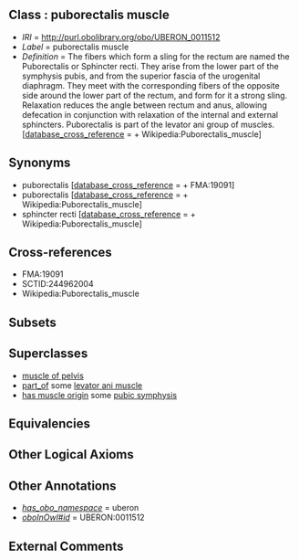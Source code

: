 
## Class : puborectalis muscle

 * *IRI* = http://purl.obolibrary.org/obo/UBERON_0011512
 * *Label* = puborectalis muscle
 * *Definition* = The fibers which form a sling for the rectum are named the Puborectalis or Sphincter recti. They arise from the lower part of the symphysis pubis, and from the superior fascia of the urogenital diaphragm. They meet with the corresponding fibers of the opposite side around the lower part of the rectum, and form for it a strong sling. Relaxation reduces the angle between rectum and anus, allowing defecation in conjunction with relaxation of the internal and external sphincters. Puborectalis is part of the levator ani group of muscles. [[database_cross_reference](../../ef/oboInOwl#hasDbXref.md) =  + Wikipedia:Puborectalis_muscle]

## Synonyms

 * puborectalis [[database_cross_reference](../../ef/oboInOwl#hasDbXref.md) =  + FMA:19091]
 * puborectalis [[database_cross_reference](../../ef/oboInOwl#hasDbXref.md) =  + Wikipedia:Puborectalis_muscle]
 * sphincter recti [[database_cross_reference](../../ef/oboInOwl#hasDbXref.md) =  + Wikipedia:Puborectalis_muscle]

## Cross-references

 * FMA:19091
 * SCTID:244962004
 * Wikipedia:Puborectalis_muscle

## Subsets


## Superclasses

 * [muscle of pelvis](../../UBERON/25/UBERON_0001325.md)
 * [part_of](../../BFO/50/BFO_0000050.md) some [levator ani muscle](../../UBERON/26/UBERON_0001326.md)
 * [has muscle origin](../../RO/72/RO_0002372.md) some [pubic symphysis](../../UBERON/99/UBERON_0003699.md)

## Equivalencies


## Other Logical Axioms


## Other Annotations

 * *[has_obo_namespace](../../ce/oboInOwl#hasOBONamespace.md)* = uberon
 * *[oboInOwl#id](../../id/oboInOwl#id.md)* = UBERON:0011512

## External Comments

